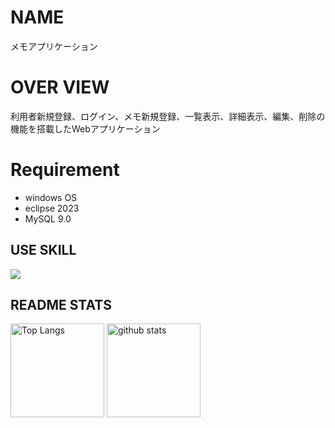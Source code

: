 # NAME
メモアプリケーション

# OVER VIEW
利用者新規登録、ログイン、メモ新規登録、一覧表示、詳細表示、編集、削除の機能を搭載したWebアプリケーション

# Requirement
- windows OS
- eclipse 2023
- MySQL 9.0

## USE SKILL
<p align="left">
  <a href="https://skillicons.dev">
    <img src="https://skillicons.dev/icons?i=git,java,javascript,html,css" />
  </a>
</p>


## README STATS
<p align="left"> 
  <img alt="Top Langs" height="150px" src="https://github-readme-stats.vercel.app/api/top-langs/?username=Mayukauchino&layout=compact&show_icons=true&theme=onedark" />
  <img alt="github stats" height="150px" src="https://github-readme-stats.vercel.app/api?username=Mayukauchino&theme=onedark&show_icons=ture" />
</p>

